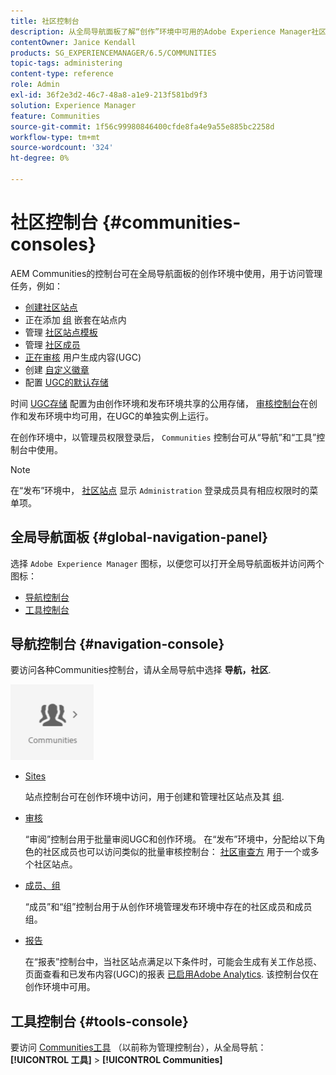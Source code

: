```yaml
---
title: 社区控制台
description: 从全局导航面板了解“创作”环境中可用的Adobe Experience Manager社区控制台。
contentOwner: Janice Kendall
products: SG_EXPERIENCEMANAGER/6.5/COMMUNITIES
topic-tags: administering
content-type: reference
role: Admin
exl-id: 36f2e3d2-46c7-48a8-a1e9-213f581bd9f3
solution: Experience Manager
feature: Communities
source-git-commit: 1f56c99980846400cfde8fa4e9a55e885bc2258d
workflow-type: tm+mt
source-wordcount: '324'
ht-degree: 0%

---
```


# 社区控制台 {#communities-consoles}

AEM Communities的控制台可在全局导航面板的创作环境中使用，用于访问管理任务，例如：

* [创建社区站点](sites-console.md)
* 正在添加 [组](groups.md) 嵌套在站点内
* 管理 [社区站点模板](sites.md)
* 管理 [社区成员](members.md)
* [正在审核](moderate-ugc.md) 用户生成内容(UGC)
* 创建 [自定义徽章](badges.md)
* 配置 [UGC的默认存储](srp-config.md)

时间 [UGC存储](working-with-srp.md) 配置为由创作环境和发布环境共享的公用存储， [审核控制台](moderation.md)在创作和发布环境中均可用，在UGC的单独实例上运行。

在创作环境中，以管理员权限登录后， `Communities` 控制台可从“导航”和“工具”控制台中使用。

>[!NOTE]
>
>在“发布”环境中， [社区站点](sites-console.md) 显示 `Administration` 登录成员具有相应权限时的菜单项。

## 全局导航面板 {#global-navigation-panel}

选择 `Adobe Experience Manager` 图标，以便您可以打开全局导航面板并访问两个图标：

* [导航控制台](#navigation-console)
* [工具控制台](tools.md)

## 导航控制台 {#navigation-console}

要访问各种Communities控制台，请从全局导航中选择 **导航，社区**.

![社区](assets/communities.png)

* [Sites](sites-console.md)

  站点控制台可在创作环境中访问，用于创建和管理社区站点及其 [组](groups.md).

* [审核](moderation.md)

  “审阅”控制台用于批量审阅UGC和创作环境。 在“发布”环境中，分配给以下角色的社区成员也可以访问类似的批量审核控制台： [社区审查方](users.md#publishenvironmentusersandgroups) 用于一个或多个社区站点。

* [成员、组](members.md)

  “成员”和“组”控制台用于从创作环境管理发布环境中存在的社区成员和成员组。

* [报告](reports.md)

  在“报表”控制台中，当社区站点满足以下条件时，可能会生成有关工作总揽、页面查看和已发布内容(UGC)的报表 [已启用Adobe Analytics](sites-console.md#analytics). 该控制台仅在创作环境中可用。

## 工具控制台 {#tools-console}

要访问 [Communities工具](tools.md) （以前称为管理控制台），从全局导航： **[!UICONTROL 工具]** > **[!UICONTROL Communities]**
